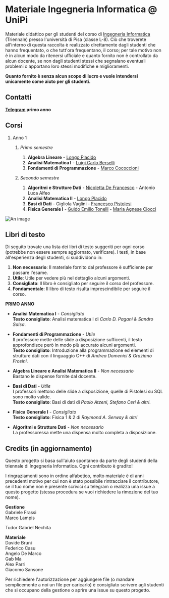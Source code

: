 # Materiale Ingegneria Informatica @ UniPi

Materiale didattico per gli studenti del corso di [Ingegneria Informatica](https://www.unipi.it/index.php/lauree/corso/10276) (Triennale) presso l'università di Pisa (classe L-8). Ciò che troverete all'interno di questa raccolta è realizzato direttamente dagli studenti che hanno frequentato, o che tutt'ora frequentano, il corso; per tale motivo non è in alcun modo da ritenersi ufficiale e quanto fornito non è controllato da alcun docente, se non dagli studenti stessi che segnalano eventuali problemi o apportano loro stessi modifiche e miglioramenti.

**Quanto fornito è senza alcun scopo di lucro e vuole intendersi unicamente come aiuto per gli studenti.**



## Contatti

**[Telegram](https://t.me/inginfunipi) primo anno**


## Corsi
1. Anno 1
      1. _Primo semestre_
         1. **Algebra Lineare** - [Longo Placido](http://pagine.dm.unipi.it/alan/)
         1. **Analisi Matematica I** - [Luigi Carlo Berselli](http://pagine.dm.unipi.it/berselli/dida/maindida.html)
         1. **Fondamenti di Programmazione** - [Marco Cococcioni](http://www.iet.unipi.it/m.cococcioni/)
         
      1. _Secondo semestre_
         1. **Algoritmi e Strutture Dati** - [Nicoletta De Francesco](http://www.iet.unipi.it/n.defrancesco/) - Antonio Luca Alfeo
         1. **Analisi Matematica II** - [Longo Placido](http://pagine.dm.unipi.it/alan/)
         1. **Basi di Dati** - Gigliola Vaglini - [Francesco Pistolesi](http://www.iet.unipi.it/f.pistolesi/teaching.html)
         1. **Fisica Generale I** - [Guido Emilio Tonelli](http://www2.ing.unipi.it/~a004898/) - [Maria Agnese Ciocci](https://www.pi.infn.it/~ciocci/)

![An image](https://github.com/Guray00/IngegneriaInformatica/blob/master/propedeuticita_schema.jpg?raw=true) <!-- .element height="25%" width="25%" -->
## Libri di testo
Di seguito trovate una lista dei libri di testo suggeriti per ogni corso (potrebbe non essere sempre aggiornato, verificare).
I testi, in base all'esperienza degli studenti, si suddividono in:

1) **Non necessario**: Il materiale fornito dal professore è sufficiente per passare l'esame.
2) **Utile**: Utile per vedere più nel dettaglio alcuni argomenti.
3) **Consigliato**: Il libro è consigliato per seguire il corso del professore.
4) **Fondamentale**: Il libro di testo risulta imprescindibile per seguire il corso.

**PRIMO ANNO**  
- **Analisi Matematica I** - _Consigliato_  
**Testo consigliato**: Analisi matematica I di _Carlo D. Pagani & Sandro Salsa_.  

- **Fondamenti di Programmazione** - _Utile_  
Il professore mette delle slide a disposizione sufficenti, il testo approfondisce però in modo più accurato alcuni argomenti.  
**Testo consigliato**: Introduzione alla programmazione ed elementi di strutture dati con il linguaggio C++ di _Andrea Domenici & Graziano Frosini_.

- **Algebra Lineare e Analisi Matematica II** - _Non necessario_    
Bastano le dispense fornite dal docente. 

- **Basi di Dati** - _Utile_  
I professori mettono delle slide a disposizione, quelle di Pistolesi su SQL sono molto valide.  
**Testo consigliato**: Basi di dati di _Paolo Atzeni, Stefano Ceri & altri_.   

- **Fisica Generale I** - _Consigliato_    
**Testo consigliato**: Fisica 1 & 2 di _Raymond A. Serway & altri_           
      
- **Algoritmi e Strutture Dati** - _Non necessario_    
La professoressa mette una dispensa molto completa a disposizione.      
      
## Credits (in aggiornamento)

Questo progetto si basa sull'aiuto spontaneo da parte degli studenti della triennale di Ingegneria Informatica. Ogni contributo è gradito!

I ringraziamenti sono in ordine alfabetico, molto materiale è di anni precedenti motivo per cui non è stato possibile rintracciare il contributore, se il tuo nome non è presente scrivici su telegram o realizza una issue a questo progetto (stessa procedura se vuoi richiedere la rimozione del tuo nome).

**Gestione**      
Gabriele Frassi   
Marco Lampis

Tudor Gabriel Nechita

**Materiale**   
Davide Bruni   
Federico Casu 	   
Angelo De Marco   
Gab Ma         
Alex Parri  
Giacomo Sansone   
  
Per richiedere l'autorizzazione per aggiungere file (o mandare semplicemente a noi un file per caricarlo) è consigliato scrivere agli studenti che si occupano della gestione o aprire una issue su questo progetto.
